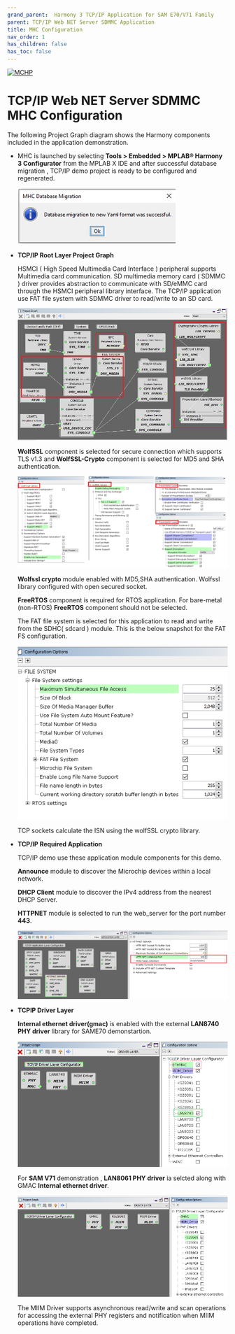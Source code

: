 ```yaml
---
grand_parent:  Harmony 3 TCP/IP Application for SAM E70/V71 Family
parent: TCP/IP Web NET Server SDMMC Application
title: MHC Configuration
nav_order: 1
has_children: false
has_toc: false
---
```

[![MCHP](https://www.microchip.com/ResourcePackages/Microchip/assets/dist/images/logo.png)](https://www.microchip.com)

# TCP/IP Web NET Server SDMMC MHC Configuration

The following Project Graph diagram shows the Harmony components included in the application demonstration.

* MHC is launched by selecting **Tools > Embedded > MPLAB® Harmony 3 Configurator** from the MPLAB X IDE and after successful database migration , TCP/IP demo project is ready to be configured and regenerated.

    ![tcpip_same70_v71_project](images/database_migration_successful.png)

* **TCP/IP Root Layer Project Graph**

    HSMCI ( High Speed Multimedia Card Interface ) peripheral supports Multimedia card communication. SD multimedia memory card ( SDMMC ) driver provides abstraction to communicate with SD/eMMC card through the HSMCI peripheral library interface. The TCP/IP application use FAT file system with SDMMC driver to read/write to an SD card. 

    ![tcpip_same70_v71_project](images/tcpip_sdmmc_required_root.png)

    **WolfSSL** component is selected for secure connection which supports TLS v1.3 and **WolfSSL-Crypto** component is  selected for MD5 and SHA authentication.

    ![tcpip_same70_v71_project](images/wolfssl_demo_required_configuration.png)

    **Wolfssl crypto** module enabled with MD5,SHA authentication. Wolfssl library configured with open secured socket.

    **FreeRTOS** component is required for RTOS application. For bare-metal (non-RTOS) **FreeRTOS** component should not be selected.

    The FAT file system is selected for this application to read and write from the SDHC( sdcard ) module. This is the below snapshot for the FAT FS configuration.

    ![tcpip_same70_v71_project](images/fatfs_configuration.png)

    TCP sockets calculate the ISN using the wolfSSL crypto library. 

* **TCP/IP Required Application**

    TCP/IP demo use these application module components for this demo. 
    
    **Announce** module to discover the Microchip devices within a local network.
    
    **DHCP Client** module to discover the IPv4 address from the nearest DHCP Server. 
    
    **HTTPNET** module is selected to run the web_server for the port number **443**.     

    ![tcpip_same70_v71_project](images/tcpip_app_module_selected.png)


* **TCPIP Driver Layer**

  **Internal ethernet driver(gmac)** is enabled with the external **LAN8740 PHY driver** library for SAME70 demonstartion. 

  ![tcpip_same70_v71_project](images/tcpip_driver_component.png)

  For **SAM V71** demonstration , **LAN8061 PHY driver** ia selcted along with GMAC **Internal ethernet driver**.

  ![tcpip_same70_v71_project](images/tcpip_driver_component_v71.png)

  The MIIM Driver supports asynchronous read/write and scan operations for accessing the external PHY registers and notification when MIIM operations have completed.

